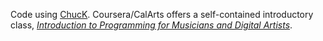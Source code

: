 Code using [ChucK](https://chuck.stanford.edu/).
Coursera/CalArts offers a self-contained introductory class, [_Introduction to Programming for Musicians and Digital Artists_](https://www.coursera.org/course/chuck101).
